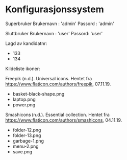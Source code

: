 # Konfigurasjonssystem

Superbruker
Brukernavn : 'admin'
Passord : 'admin'

Sluttbruker
Brukernavn : 'user'
Passord: 'user'

Lagd av kandidatnr: 
- 133
- 134

Kildeliste ikoner:

Freepik (n.d.). Universal icons. Hentet fra https://www.flaticon.com/authors/freepik, 07.11.19.  
- basket-black-shape.png
- laptop.png
- power.png
 
Smashicons (n.d.). Essential collection. Hentet fra https://www.flaticon.com/authors/smashicons, 04.11.19.
- folder-12.png
- folder-13.png
- garbage-1.png
- menu-2.png
- save.png      
